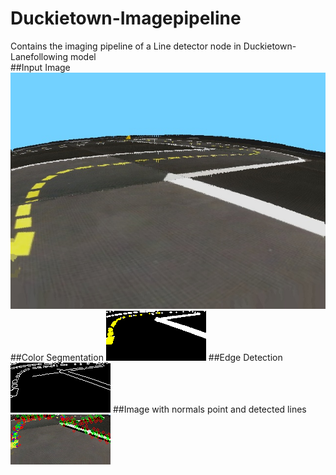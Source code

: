 # Duckietown-Imagepipeline
Contains the imaging pipeline of a Line detector node in Duckietown-Lanefollowing model  
##Input Image
![Input Image](Images/image4.png)
##Color Segmentation
![](Images/colorSegment.png)
##Edge Detection
![](Images/edge.png)
##Image with normals point and detected lines
![](Images/image_with_lines.png)

